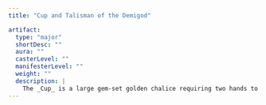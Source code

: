 ```yaml
---
title: "Cup and Talisman of the Demigod"

artifact:
  type: "major"
  shortDesc: ""
  aura: ""
  casterLevel: ""
  manifesterLevel: ""
  weight: ""
  description: |
    The _Cup_ is a large gem-set golden chalice requiring two hands to lift. It emits light (as the _daylight_ spell) at all times and automatically dispels any darkness-based spells whose area it enters. If the cup is filled with holy water (requiring a full gallon), that substance will act as a _potion of cure critical wounds_ or a _potion of neutralize poison_ (owner's choice) if drunk. This liquid can't be saved or stored in any way. The _Talisman_ is a small eight-pointed platinum star hanging from a chain of gold and pearls. The wearer gains a +6 enhancement bonus to Charisma and may cast _remove blindness/deafness, remove curse_, and _remove disease_ at will. Furthermore, if the _Talisman_ is placed within the _Cup_ and the _Cup_ filled with holy water, that liquid acts as a special elixir of _resurrection_ (as the spell). This effect will function only once per month. Any evil or chaotic creature that touches the _Cup_ or _Talisman_ is struck with a _holy word_ (if evil) or _dictum_ (if chaotic) spell (or both if the creature is chaotic evil).
---
```

